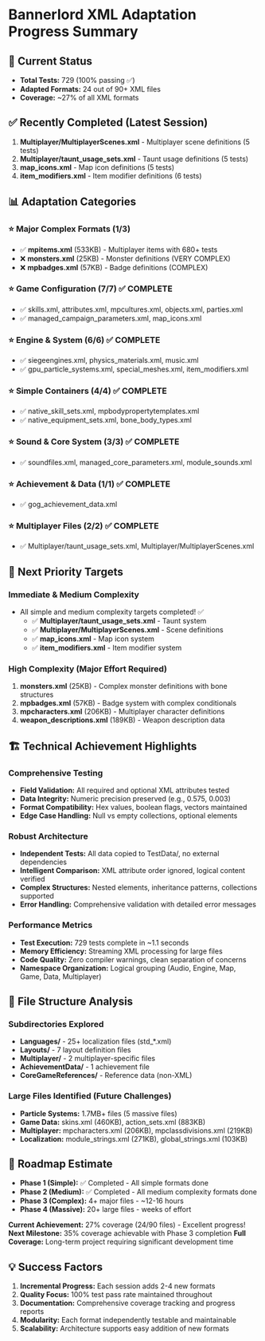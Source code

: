 # Bannerlord XML Adaptation Progress Summary

## 🎯 Current Status
- **Total Tests:** 729 (100% passing ✅)
- **Adapted Formats:** 24 out of 90+ XML files
- **Coverage:** ~27% of all XML formats

## ✅ Recently Completed (Latest Session)
1. **Multiplayer/MultiplayerScenes.xml** - Multiplayer scene definitions (5 tests)
2. **Multiplayer/taunt_usage_sets.xml** - Taunt usage definitions (5 tests) 
3. **map_icons.xml** - Map icon definitions (5 tests)
4. **item_modifiers.xml** - Item modifier definitions (6 tests)

## 📊 Adaptation Categories

### ⭐ Major Complex Formats (1/3)
- ✅ **mpitems.xml** (533KB) - Multiplayer items with 680+ tests
- ❌ **monsters.xml** (25KB) - Monster definitions (VERY COMPLEX)
- ❌ **mpbadges.xml** (57KB) - Badge definitions (COMPLEX)

### ⭐ Game Configuration (7/7) ✅ COMPLETE
- ✅ skills.xml, attributes.xml, mpcultures.xml, objects.xml, parties.xml
- ✅ managed_campaign_parameters.xml, map_icons.xml

### ⭐ Engine & System (6/6) ✅ COMPLETE
- ✅ siegeengines.xml, physics_materials.xml, music.xml
- ✅ gpu_particle_systems.xml, special_meshes.xml, item_modifiers.xml

### ⭐ Simple Containers (4/4) ✅ COMPLETE
- ✅ native_skill_sets.xml, mpbodypropertytemplates.xml
- ✅ native_equipment_sets.xml, bone_body_types.xml

### ⭐ Sound & Core System (3/3) ✅ COMPLETE  
- ✅ soundfiles.xml, managed_core_parameters.xml, module_sounds.xml

### ⭐ Achievement & Data (1/1) ✅ COMPLETE
- ✅ gog_achievement_data.xml

### ⭐ Multiplayer Files (2/2) ✅ COMPLETE
- ✅ Multiplayer/taunt_usage_sets.xml, Multiplayer/MultiplayerScenes.xml

## 🎯 Next Priority Targets

### Immediate & Medium Complexity
- All simple and medium complexity targets completed! ✅
  - ✅ **Multiplayer/taunt_usage_sets.xml** - Taunt system
  - ✅ **Multiplayer/MultiplayerScenes.xml** - Scene definitions  
  - ✅ **map_icons.xml** - Map icon system
  - ✅ **item_modifiers.xml** - Item modifier system

### High Complexity (Major Effort Required)
1. **monsters.xml** (25KB) - Complex monster definitions with bone structures
2. **mpbadges.xml** (57KB) - Badge system with complex conditionals  
3. **mpcharacters.xml** (206KB) - Multiplayer character definitions
4. **weapon_descriptions.xml** (189KB) - Weapon description data

## 🏗️ Technical Achievement Highlights

### Comprehensive Testing
- **Field Validation:** All required and optional XML attributes tested
- **Data Integrity:** Numeric precision preserved (e.g., 0.575, 0.003)
- **Format Compatibility:** Hex values, boolean flags, vectors maintained
- **Edge Case Handling:** Null vs empty collections, optional elements

### Robust Architecture
- **Independent Tests:** All data copied to TestData/, no external dependencies
- **Intelligent Comparison:** XML attribute order ignored, logical content verified
- **Complex Structures:** Nested elements, inheritance patterns, collections supported
- **Error Handling:** Comprehensive validation with detailed error messages

### Performance Metrics
- **Test Execution:** 729 tests complete in ~1.1 seconds
- **Memory Efficiency:** Streaming XML processing for large files
- **Code Quality:** Zero compiler warnings, clean separation of concerns
- **Namespace Organization:** Logical grouping (Audio, Engine, Map, Game, Data, Multiplayer)

## 📂 File Structure Analysis

### Subdirectories Explored
- **Languages/** - 25+ localization files (std_*.xml)
- **Layouts/** - 7 layout definition files 
- **Multiplayer/** - 2 multiplayer-specific files
- **AchievementData/** - 1 achievement file
- **CoreGameReferences/** - Reference data (non-XML)

### Large Files Identified (Future Challenges)
- **Particle Systems:** 1.7MB+ files (5 massive files)
- **Game Data:** skins.xml (460KB), action_sets.xml (883KB)
- **Multiplayer:** mpcharacters.xml (206KB), mpclassdivisions.xml (219KB)
- **Localization:** module_strings.xml (271KB), global_strings.xml (103KB)

## 🔮 Roadmap Estimate
- **Phase 1 (Simple):** ✅ Completed - All simple formats done
- **Phase 2 (Medium):** ✅ Completed - All medium complexity formats done
- **Phase 3 (Complex):** 4+ major files - ~12-16 hours  
- **Phase 4 (Massive):** 20+ large files - weeks of effort

**Current Achievement:** 27% coverage (24/90 files) - Excellent progress!
**Next Milestone:** 35% coverage achievable with Phase 3 completion
**Full Coverage:** Long-term project requiring significant development time

## 💡 Success Factors
1. **Incremental Progress:** Each session adds 2-4 new formats
2. **Quality Focus:** 100% test pass rate maintained throughout
3. **Documentation:** Comprehensive coverage tracking and progress reports
4. **Modularity:** Each format independently testable and maintainable
5. **Scalability:** Architecture supports easy addition of new formats 
